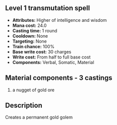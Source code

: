 ## Level 1 transmutation spell

- **Attributes:** Higher of intelligence and wisdom
- **Mana cost:** 24.0
- **Casting time:** 1 round
- **Cooldown:** None
- **Targeting:** None
- **Train chance:** 100%
- **Base write cost:** 30 charges
- **Write cost:** From half to full base cost
- **Components:** Verbal, Somatic, Material

## Material components - 3 castings

1. a nugget of gold ore

## Description

Creates a permanent gold golem
